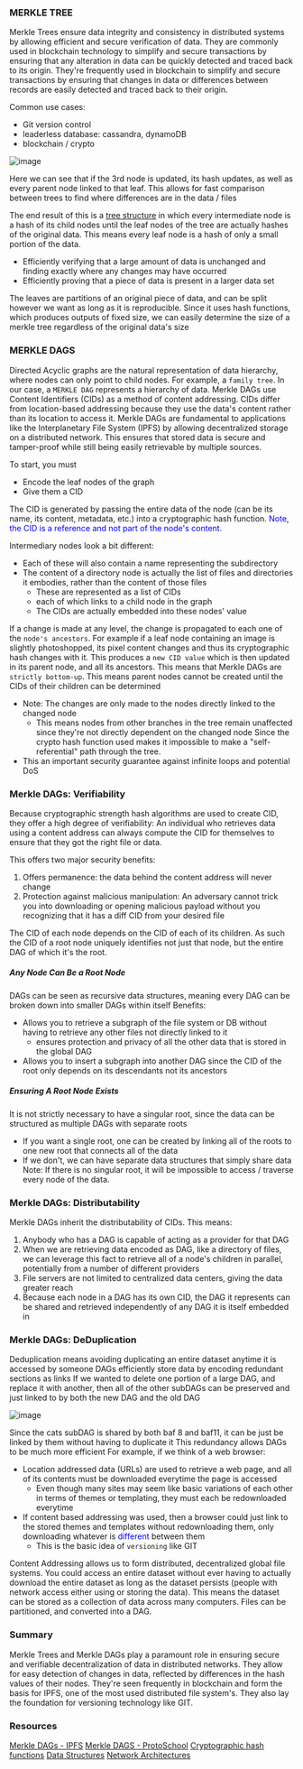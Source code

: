 
### MERKLE TREE

Merkle Trees ensure data integrity and consistency in distributed systems by allowing efficient and secure verification of data. They are commonly used in blockchain technology to simplify and secure transactions by ensuring that any alteration in data can be quickly detected and traced back to its origin. They're frequently used in blockchain to simplify and secure transactions by ensuring that changes in data or differences between records are easily detected and traced back to their origin.

Common use cases:
- Git version control
- leaderless database: cassandra, dynamoDB
- blockchain / crypto

![image](https://github.com/nicosanc/nicosanc.github.io/assets/112728501/ef8af780-34f8-4179-a83c-81b7c9151cd5)

Here we can see that if the 3rd node is updated, its hash updates, as well as every parent node linked to that leaf. This allows for fast comparison between trees to find where differences are in the data / files

The end result of this is a [tree structure](https://www.geeksforgeeks.org/introduction-to-tree-data-structure/) in which every intermediate node is a hash of its child nodes until the leaf nodes of the tree are actually hashes of the original data. This means every leaf node is a hash of only a small portion of the data.

- Efficiently verifying that a large amount of data is unchanged and finding exactly where any changes may have occurred
- Efficiently proving that a piece of data is present in a larger data set

The leaves are partitions of an original piece of data, and can be split however we want as long as it is reproducible.
Since it uses hash functions, which produces outputs of fixed size, we can easily determine the size of a merkle tree regardless of the original data's size


### MERKLE DAGS

Directed Acyclic graphs are the natural representation of data hierarchy, where nodes can only point to child nodes. For example,
a `family tree`. In our case, a `MERKLE DAG` represents a hierarchy of data. Merkle DAGs use Content Identifiers (CIDs) as a method of content addressing. CIDs differ from location-based addressing because they use the data's content
rather than its location to access it. Merkle DAGs are fundamental to applications like the Interplanetary File System (IPFS) by allowing decentralized storage on a distributed network. This ensures that stored data is secure and tamper-proof while still being easily retrievable by multiple sources.

To start, you must 
- Encode the leaf nodes of the graph
- Give them a CID

The CID is generated by passing the entire data of the node (can be its name, its content, metadata, etc.) into a cryptographic hash function. <font color ="blue">Note, the CID is a reference and not part of the node's content.</font>

Intermediary nodes look a bit different:
- Each of these will also contain a name representing the subdirectory
- The content of a directory node is actually the list of files and directories it embodies, rather than the content of those files
	- These are represented as a list of CIDs
	- each of which links to a child node in the graph
	- The CIDs are actually embedded into these nodes' value


If a change is made at any level, the change is propagated to each one of the `node's ancestors`. For example if a leaf node containing an image is slightly photoshopped, its pixel content changes and thus its cryptographic hash changes with it. This produces a `new CID value` which is then updated in its parent node, and all its ancestors. This means that Merkle DAGs are `strictly bottom-up`. This means parent nodes cannot be created until the CIDs of their children can be determined
- Note: The changes are only made to the nodes directly linked to the changed node
	- This means nodes from other branches in the tree remain unaffected since they're not directly dependent on the changed node
Since the crypto hash function used makes it impossible to make a "self-referential" path through the tree. 
- This an important security guarantee against infinite loops and potential DoS


### Merkle DAGs: Verifiability
Because cryptographic strength hash algorithms are used to create CID, they offer a high degree of verifiability: An individual who retrieves data using a content address can always compute the CID for themselves to ensure that they got the right file or data.

This offers two major security benefits:
1. Offers permanence: the data behind the content address will never change
2. Protection against malicious manipulation: An adversary cannot trick you into downloading or opening malicious payload without you recognizing that it has a diff CID from your desired file

The CID of each node depends on the CID of each of its children. As such the CID of a root node uniquely identifies not just that node, but the entire DAG of which it's the root. 


##### Any Node Can Be a Root Node
DAGs can be seen as recursive data structures, meaning every DAG can be broken down into smaller DAGs within itself
Benefits:
- Allows you to retrieve a subgraph of the file system or DB without having to retrieve any other files not directly linked to it
	- ensures protection and privacy of all the other data that is stored in the global DAG
- Allows you to insert a subgraph into another DAG since the CID of the root only depends on its descendants not its ancestors

  
##### Ensuring A Root Node Exists
It is not strictly necessary to have a singular root, since the data can be structured as multiple DAGs with separate roots
- If you want a single root, one can be created by linking all of the roots to one new root that connects all of the data
- If we don't, we can have separate data structures that simply share data 
Note: If there is no singular root, it will be impossible to access / traverse every node of the data.


### Merkle DAGs: Distributability
Merkle DAGs inherit the distributability of CIDs. This means:
1. Anybody who has a DAG is capable of acting as a provider for that DAG
2. When we are retrieving data encoded as DAG, like a directory of files, we can leverage this fact to retrieve all of a node's children in parallel, potentially from a number of different providers
3. File servers are not limited to centralized data centers, giving the data greater reach 
4. Because each node in a DAG has its own CID, the DAG it represents can be shared and retrieved independently of any DAG it is itself embedded in


### Merkle DAGs: DeDuplication
Deduplication means avoiding duplicating an entire dataset anytime it is accessed by someone
DAGs efficiently store data by encoding redundant sections as links
If we wanted to delete one portion of a large DAG, and replace it with another, then all of the other subDAGs can be preserved and just linked to by both the new DAG and the old DAG

![image](https://github.com/nicosanc/nicosanc.github.io/assets/112728501/2d8d85f7-46c1-4d53-8424-b78f6bd001f6)

Since the cats subDAG is shared by both baf 8 and baf11, it can be just be linked by them without having to duplicate it
This redundancy allows DAGs to be much more efficient
For example, if we think of a web browser:
- Location addressed data (URLs) are used to retrieve a web page, and all of its contents must be downloaded everytime the page is accessed
	- Even though many sites may seem like basic variations of each other in terms of themes or templating, they must each be redownloaded everytime
- If content based addressing was used, then a browser could just link to the stored themes and templates without redownloading them, only downloading whatever is <font color="blue">different</font> between them
	- This is the basic idea of `versioning` like GIT

Content Addressing allows us to form distributed, decentralized global file systems. You could access an entire dataset without ever having to actually download the entire dataset as long as the dataset persists (people with network access either using or storing the data). This means the dataset can be stored as a collection of data across many computers. Files can be partitioned, and converted into a DAG.


### Summary
Merkle Trees and Merkle DAGs play a paramount role in ensuring secure and verifiable decentralization of data in distributed networks. They allow for easy detection of changes in data, reflected by differences in the hash
values of their nodes. They're seen frequently in blockchain and form the basis for IPFS, one of the most used distributed file system's. They also lay the foundation for versioning technology like GIT.


### Resources
[Merkle DAGs - IPFS](https://docs.ipfs.tech/concepts/merkle-dag/)
[Merkle DAGS - ProtoSchool](https://proto.school/merkle-dags)
[Cryptographic hash functions](https://www.geeksforgeeks.org/hash-functions-and-list-types-of-hash-functions/)
[Data Structures](https://www.geeksforgeeks.org/data-structures/)
[Network Architectures](https://www.liveaction.com/resources/blog-post/centralized-vs-decentralized-vs-distributed-networks-the-history-future/)


